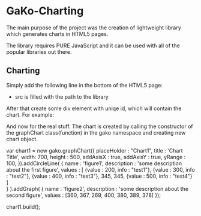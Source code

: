 GaKo-Charting
=============

The main purpose of the project was the creation of lightweight library which generates charts in HTML5 pages.

The library requires PURE JavaScript and it can be used with all of the popular libraries out there. 


Charting
-------------

Simply add the following line in the bottom of the HTML5 page:

<script src="gako.js"></script>

* src is filled with the path to the library


After that  create some div element with uniqe id, which will contain the chart.
For example:
<div id="Chart1"></div>

And now for the real stuff. The chart is created by calling the constructor of the graphChart class(function) in the gako namespace and creating new chart object.

var chart1 = new gako.graphChart({
        placeHolder : "Chart1",
        title : 'Chart Title',
        width: 700,
        height : 500,
        addAxisX : true,
        addAxisY : true,
        yRange : 100,
    }).addCircleLine( {
        name : 'figure1',
	description : 'some description about the first figure',
        values : [
				{value : 200, info : "test1"}, 
				{value : 300, info : "test2"}, 
				{value : 400, info : "test3"}, 
				345,
				345,
				{value : 500, info : "test4"}
                     ]	
    } ).addGraph( {
        name : 'figure2',
	description : 'some description about the second figure',
        values : [360, 367, 269, 400, 380, 389, 378]
    });

chart1.build(); 
